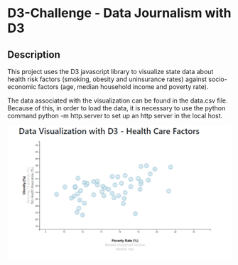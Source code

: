 # D3-Challenge - Data Journalism with D3

## Description
This project uses the D3 javascript library to visualize state data about health risk factors (smoking, obesity and uninsurance rates) against socio-economic factors (age, median household income and poverty rate).

The data associated with the visualization can be found in the data.csv file. Because of this, in order to load the data, it is necessary to use the python command python -m http.server to set up an http server in the local host. 

![Interactive_Chart](Interactive_Chart.png)